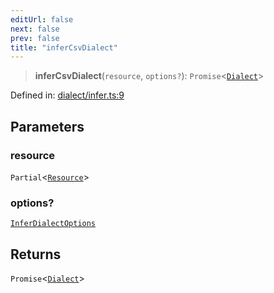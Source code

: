 ```yaml
---
editUrl: false
next: false
prev: false
title: "inferCsvDialect"
---
```


> **inferCsvDialect**(`resource`, `options?`): `Promise`\<[`Dialect`](/reference/dpkit/dialect/)\>

Defined in: [dialect/infer.ts:9](https://github.com/datisthq/dpkit/blob/7a3ebb9422265a09d2e84e0952d10e0101139f80/csv/dialect/infer.ts#L9)

## Parameters

### resource

`Partial`\<[`Resource`](/reference/dpkit/resource/)\>

### options?

[`InferDialectOptions`](/reference/dpkit/inferdialectoptions/)

## Returns

`Promise`\<[`Dialect`](/reference/dpkit/dialect/)\>
